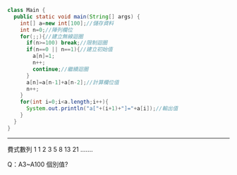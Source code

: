 ```java
class Main {
  public static void main(String[] args) {
    int[] a=new int[100];//儲存資料
    int n=0;//陣列欄位
    for(;;){//建立無線迴圈
      if(n>=100) break;//限制迴圈
      if(n==0 || n==1){//建立初始值
        a[n]=1;
        n++;
        continue;//繼續迴圈
      }
      a[n]=a[n-1]+a[n-2];//計算欄位值
      n++;
    }
    for(int i=0;i<a.length;i++){
      System.out.println("a["+(i+1)+"]="+a[i]);//輸出值
    }
  }
}
```
-------------------
費式數列
1 1 2 3 5 8 13 21 .......

Q：A3~A100 個別值?
